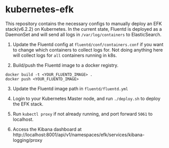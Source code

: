 
# kubernetes-efk

This repository contains the necessary configs to manually deploy an EFK stack(v6.2.2) on Kubernetes. In the current state, Fluentd is deployed as a DaemonSet and will send all logs in `/var/log/containers` to ElasticSearch. 

1. Update the Fluentd config at `fluentd/conf/containers.conf` if you want to change which containers to collect logs for. Not doing anything here will collect logs for `all` containers running in k8s.  

2. Build/push the Fluentd image to a docker registry.

```
docker build -t <YOUR_FLUENTD_IMAGE> .
docker push <YOUR_FLUENTD_IMAGE>
```

3. Update the Fluentd image path in `fluentd/fluentd.yml`

4. Login to your Kubernetes Master node, and run `./deploy.sh` to deploy the EFK stack. 

5. Run `kubectl proxy` if not already running, and port forward `5061` to localhost.

6. Access the Kibana dashboard at http://localhost:8001/api/v1/namespaces/efk/services/kibana-logging/proxy